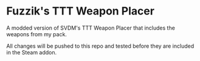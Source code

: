 Fuzzik's TTT Weapon Placer
=========

A modded version of SVDM's TTT Weapon Placer that includes the weapons from my pack.

All changes will be pushed to this repo and tested before they are included in the Steam addon.
